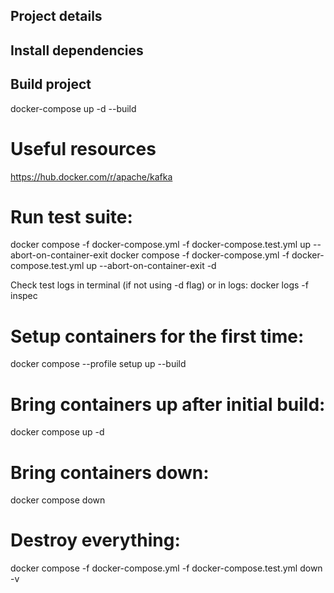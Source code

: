 ## Project details
## Install dependencies
## Build project
docker-compose up -d --build

# Useful resources
https://hub.docker.com/r/apache/kafka

# Run test suite:
docker compose -f docker-compose.yml -f docker-compose.test.yml up --abort-on-container-exit 
docker compose -f docker-compose.yml -f docker-compose.test.yml up --abort-on-container-exit -d

Check test logs in terminal (if not using -d flag) or in logs: docker logs -f inspec

# Setup containers for the first time:
docker compose --profile setup up --build

# Bring containers up after initial build:
docker compose up -d

# Bring containers down:
docker compose down

# Destroy everything:
docker compose -f docker-compose.yml -f docker-compose.test.yml down -v
